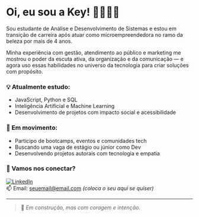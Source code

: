 # Oi, eu sou a Key! 👩🏾‍💻🌱

Sou estudante de Análise e Desenvolvimento de Sistemas e estou em transição de carreira após atuar como microempreendedora no ramo da beleza por mais de 4 anos.

Minha experiência com gestão, atendimento ao público e marketing me mostrou o poder da escuta ativa, da organização e da comunicação — e agora uso essas habilidades no universo da tecnologia para criar soluções com propósito.

### 💡 Atualmente estudo:
- JavaScript, Python e SQL
- Inteligência Artificial e Machine Learning
- Desenvolvimento de projetos com impacto social e acessibilidade

### 🚀 Em movimento:
- Participo de bootcamps, eventos e comunidades tech
- Buscando uma vaga de estágio ou júnior como Dev
- Desenvolvendo projetos autorais com tecnologia e empatia

### 🤝 Vamos nos conectar?
[![LinkedIn](https://img.shields.io/badge/-Kethellen%20Sthefanny-0077B5?style=flat-square&logo=linkedin&logoColor=white)](https://www.linkedin.com/in/kethellen-sthefanny/)  
📫 Email: seuemail@email.com *(coloca o seu aqui se quiser)*

---

> 🌱 *Em construção, mas com coragem e intenção.*
